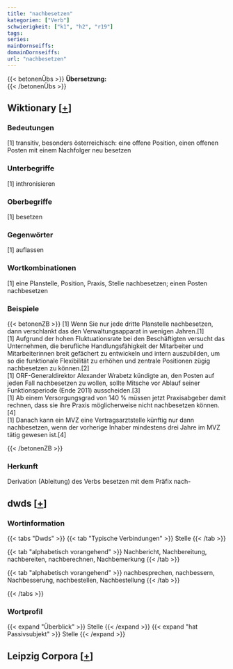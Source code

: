 ```yaml
---
title: "nachbesetzen"
kategorien: ["Verb"]
schwierigkeit: ["k1", "h2", "r19"]
tags:
series:
mainDornseiffs:
domainDornseiffs:
url: "nachbesetzen"
---
```


{{< betonenÜbs >}}
**Übersetzung:**  
{{< /betonenÜbs >}}

## Wiktionary [[+](https://de.wiktionary.org/wiki/nachbesetzen)]

### Bedeutungen
[1] transitiv, besonders österreichisch: eine offene Position, einen offenen Posten mit einem Nachfolger neu besetzen  

### Unterbegriffe
[1] inthronisieren  

### Oberbegriffe
[1] besetzen  

### Gegenwörter
[1] auflassen  

### Wortkombinationen
[1] eine Planstelle, Position, Praxis, Stelle nachbesetzen; einen Posten nachbesetzen  

### Beispiele
{{< betonenZB >}}
[1] Wenn Sie nur jede dritte Planstelle nachbesetzen, dann verschlankt das den Verwaltungsapparat in wenigen Jahren.[1]  
[1] Aufgrund der hohen Fluktuationsrate bei den Beschäftigten versucht das Unternehmen, die berufliche Handlungsfähigkeit der Mitarbeiter und Mitarbeiterinnen breit gefächert zu entwickeln und intern auszubilden, um so die funktionale Flexibilität zu erhöhen und zentrale Positionen zügig nachbesetzen zu können.[2]  
[1] ORF-Generaldirektor Alexander Wrabetz kündigte an, den Posten auf jeden Fall nachbesetzen zu wollen, sollte Mitsche vor Ablauf seiner Funktionsperiode (Ende 2011) ausscheiden.[3]  
[1] Ab einem Versorgungsgrad von 140 % müssen jetzt Praxisabgeber damit rechnen, dass sie ihre Praxis möglicherweise nicht nachbesetzen können.[4]  
[1] Danach kann ein MVZ eine Vertragsarztstelle künftig nur dann nachbesetzen, wenn der vorherige Inhaber mindestens drei Jahre im MVZ tätig gewesen ist.[4]  

{{< /betonenZB >}}
### Herkunft
Derivation (Ableitung) des Verbs besetzen mit dem Präfix nach-  



## dwds [[+](https://www.dwds.de/wb/nachbesetzen)]

### Wortinformation
{{< tabs "Dwds" >}}
{{< tab "Typische Verbindungen" >}}
Stelle
{{< /tab >}}

{{< tab "alphabetisch vorangehend" >}}
Nachbericht, Nachbereitung, nachbereiten, nachberechnen, Nachbemerkung
{{< /tab >}}

{{< tab "alphabetisch vorangehend" >}}
nachbesprechen, nachbessern, Nachbesserung, nachbestellen, Nachbestellung
{{< /tab >}}

{{< /tabs >}}

### Wortprofil
{{< expand "Überblick" >}} Stelle {{< /expand >}}
{{< expand "hat Passivsubjekt" >}} Stelle {{< /expand >}}

## Leipzig Corpora [[+](https://corpora.uni-leipzig.de/en/res?word=nachbesetzen&corpusId=deu_newscrawl-public_2018)]

